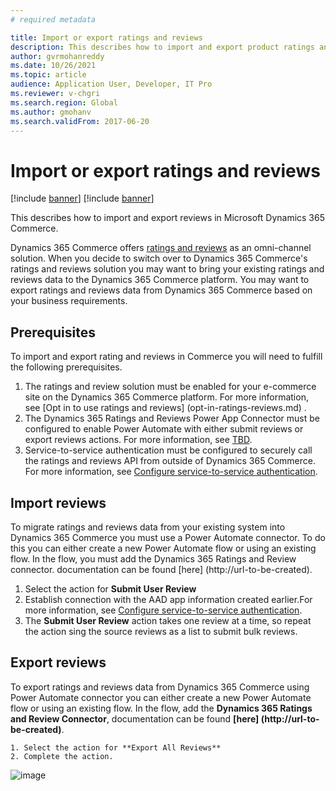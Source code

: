 ```yaml
---
# required metadata

title: Import or export ratings and reviews
description: This describes how to import and export product ratings and reviews in Microsoft Dynamics 365 Commerce.
author: gvrmohanreddy
ms.date: 10/26/2021
ms.topic: article
audience: Application User, Developer, IT Pro
ms.reviewer: v-chgri
ms.search.region: Global
ms.author: gmohanv
ms.search.validFrom: 2017-06-20
---
```


# Import or export ratings and reviews

[!include [banner](includes/banner.md)]
[!include [banner](includes/preview-banner.md)]

This describes how to import and export reviews in Microsoft Dynamics 365 Commerce.

Dynamics 365 Commerce offers [ratings and reviews](ratings-reviews-overview.md) as an omni-channel solution. When you decide to switch over to Dynamics 365 Commerce's ratings and reviews solution you may want to bring your existing ratings and reviews data to the Dynamics 365 Commerce platform. You may want to export ratings and reviews data from Dynamics 365 Commerce based on your business requirements. 

## Prerequisites

To import and export rating and reviews in Commerce you will need to fulfill the following prerequisites.

1. The ratings and review solution must be enabled for your e-commerce site on the Dynamics 365 Commerce platform. For more information, see [Opt in to use ratings and reviews] (opt-in-ratings-reviews.md) .
1. The Dynamics 365 Ratings and Reviews Power App Connector must be configured to enable Power Automate with either submit reviews or export reviews actions. For more information, see [TBD](TBD.md). 
1. Service-to-service authentication must be configured to securely call the ratings and reviews API from outside of Dynamics 365 Commerce. For more information, see [Configure service-to-service authentication](TBD.md).

## Import reviews

To migrate ratings and reviews data from your existing system into Dynamics 365 Commerce you must use a Power Automate connector. To do this you can either create a new Power Automate flow or using an existing flow. In the flow, you must add the Dynamics 365 Ratings and Review connector. documentation can be found [here] (http://url-to-be-created).  

1. Select the action for **Submit User Review**
2. Establish connection with the AAD app information created earlier.For more information, see [Configure service-to-service authentication](TBD.md).
3. The **Submit User Review** action takes one review at a time, so repeat the action sing the source reviews as a list to submit bulk reviews. 
	
## Export reviews

To export ratings and reviews data from Dynamics 365 Commerce using Power Automate  connector you can either create a new Power Automate flow or using an existing flow. In the flow, add the **Dynamics 365 Ratings and Review Connector**, documentation can be found **[here] (http://url-to-be-created)**.  


	1. Select the action for **Export All Reviews**
	2. Complete the action. 

![image](https://user-images.githubusercontent.com/42852473/137647111-8f0db51c-6124-4a00-ae7e-dbce94f566fd.png)
